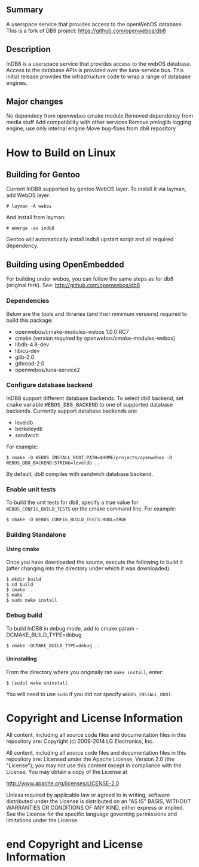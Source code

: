 Summary
-------
A userspace service that provides access to the openWebOS database.
This is a fork of DB8 project: https://github.com/openwebos/db8

Description
-----------
InDB8 is a userspace service that provides access to the webOS database.  Access to the database APIs is provided over the luna-service bus.  This initial release provides the infrastructure code to wrap a range of database engines.

Major changes
----------
No dependecy from openwebos cmake module
Removed dependency from media stuff
Add compatibility with other services
Remove pmloglib logging engine, use only internal engine
Move bug-fixes from db8 repository

How to Build on Linux
=====================

## Building for Gentoo

Current InDB8 supported by gentoo WebOS layer.
To install it via layman, add WebOS layer: 
    
    # layman -A webos

And install from layman:
    
    # emerge -av indb8

Gentoo will automatically install indb8 upstart script and all required dependency.

## Building using OpenEmbedded 

For building under webos, you can follow the same steps as for db8 (original fork). See: http://github.com/openwebos/db8

### Dependencies

Below are the tools and libraries (and their minimum versions) required to build this package:

* openwebos/cmake-modules-webos 1.0.0 RC7
* cmake (version required by openwebos/cmake-modules-webos)
* libdb-4.8-dev
* libicu-dev
* glib-2.0
* gthread-2.0
* openwebos/luna-service2

### Configure database backend

InDB8 support different database backends. To select db8 backend, set <tt>cmake</tt> variable <tt>WEBOS_DB8_BACKEND</tt> to one of supported database
backends. Currently support database backends are:

* leveldb
* berkeleydb
* sandwich

For example: 

    $ cmake -D WEBOS_INSTALL_ROOT:PATH=$HOME/projects/openwebos -D WEBOS_DB8_BACKEND:STRING=leveldb ..

By default, db8 compiles with sandwich database backend.

### Enable unit tests

To build the unit tests for db8, specify a true value for `WEBOS_CONFIG_BUILD_TESTS` on the cmake command line. For example:

    $ cmake -D WEBOS_CONFIG_BUILD_TESTS:BOOL=TRUE

### Building Standalone

#### Using cmake

Once you have downloaded the source, execute the following to build it (after changing into the directory under which it was downloaded):

    $ mkdir build
    $ cd build
    $ cmake ..
    $ make
    $ sudo make install

### Debug build

To build InDB8 in debug mode, add to cmake param -DCMAKE_BUILD_TYPE=debug

    $ cmake -DCMAKE_BUILD_TYPE=debug ..

#### Uninstalling

From the directory where you originally ran `make install`, enter:

    $ [sudo] make uninstall

You will need to use `sudo` if you did not specify `WEBOS_INSTALL_ROOT`.

# Copyright and License Information

All content, including all source code files and documentation files in this repository are:
 Copyright (c) 2009-2014 LG Electronics, Inc.

All content, including all source code files and documentation files in this repository are:
Licensed under the Apache License, Version 2.0 (the "License");
you may not use this content except in compliance with the License.
You may obtain a copy of the License at

http://www.apache.org/licenses/LICENSE-2.0

Unless required by applicable law or agreed to in writing, software
distributed under the License is distributed on an "AS IS" BASIS,
WITHOUT WARRANTIES OR CONDITIONS OF ANY KIND, either express or implied.
See the License for the specific language governing permissions and
limitations under the License.

# end Copyright and License Information


